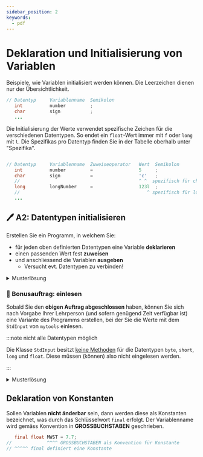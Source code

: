 ```yaml
---
sidebar_position: 2
keywords:
  - pdf
---
```

# Deklaration und Initialisierung von Variablen

Beispiele, wie Variablen initialisiert werden können. Die Leerzeichen dienen nur
der Übersichtlichkeit.

```java title="Deklarierung von Variablen"
// Datentyp     Variablenname  Semikolon
   int          number         ;
   char         sign           ;
   ...
```

Die Initialisierung der Werte verwendet spezifische Zeichen für die
verschiedenen Datentypen. So endet ein `float`-Wert immer mit `f` oder `long`
mit `l`. Die Spezifikas pro Datentyp finden Sie in der Tabelle oberhalb unter
"Spezifika".

```java title="Deklarierung & Initialisierung von Variablen"

// Datentyp     Variablenname  Zuweiseoperator   Wert  Semikolon
   int          number         =                 5     ;
   char         sign           =                 'c'   ;
   //                                            ^ ^  spezifisch für char sind ('')
   long         longNumber     =                 123l  ;
   //                                               ^ spezifisch für long (l)
   ...
```

## :pen: A2: Datentypen initialisieren

Erstellen Sie ein Programm, in welchem Sie:

- für jeden oben definierten Datentypen eine Variable **deklarieren**
- einen passenden Wert fest **zuweisen**
- und anschliessend die Variablen **ausgeben**
  - Versucht evt. Datentypen zu verbinden!

<details>
<summary>Musterlösung</summary>

**Wo ist die Methode `main`?**

- Die Klasse mit der `main` Methode müsst Ihr selber erstellen.
- der `import` gehört ganz oben ins File.
- `...` kann man löschen ;)

```java
// deklarieren
boolean aBoolean;
byte aByte;
short aShort;
char aChar;
int aInt;
float aFloat;
long aLong;
double aDouble;
String aString;

// initialisieren
aBoolean = true;
aByte = 127;
aShort = 32767;
aChar = 'a';
aInt = 2147483647;
aFloat = 12.1234567f;
aLong = 9223372036854775807l;
aDouble = 12.123456789123456d;
aString = "Hallo ich bin ein Text";

// ausgeben
System.out.println(aBoolean);
System.out.println(aByte + aShort + aInt + aLong);
System.out.println(aFloat + aDouble);
System.out.println(aString + aBoolean);`
```

</details>

### :superhero: Bonusauftrag: einlesen

Sobald Sie den **obigen Auftrag abgeschlossen** haben, können Sie sich nach
Vorgabe Ihrer Lehrperson (und sofern genügend Zeit verfügbar ist) eine Variante
des Programms erstellen, bei der Sie die Werte mit dem `StdInput` von `mytools`
einlesen.

:::note nicht alle Datentypen möglich

Die Klasse `StdInput` besitzt <u>keine Methoden</u> für die Datentypen `byte`,
`short`, `long` und `float`. Diese müssen (können) also nicht eingelesen werden.

:::

<details>
<summary>Musterlösung</summary>

**Wo ist die Methode `main`?**

- Die Klasse mit der `main` Methode müsst Ihr selber erstellen.
- der `import` gehört ganz oben ins File.
- `...` kann man löschen ;)

```java
import mytools.StdInput;

...

int number;
double largeDecimalNumber;
char single;
boolean customer;
String comment;

System.out.println("Please enter a int value: ");
number = StdInput.readInt();
System.out.println("Please enter a double value: ");
largeDecimalNumber = StdInput.readDouble();
System.out.println("Please enter a char value: ");
single = StdInput.readChar();
System.out.println("Please enter a boolean value: ");
customer = StdInput.readBoolean();
System.out.println("Please enter a String value: ");
comment = StdInput.readString();

System.out.println(number);
System.out.println(largeDecimalNumber);
System.out.println(single);
System.out.println(customer);
System.out.println(comment);
```

</details>

## Deklaration von Konstanten

Sollen Variablen **nicht änderbar** sein, dann werden diese als Konstanten
bezeichnet, was durch das Schlüsselwort `final` erfolgt. Der Variablenname wird
gemäss Konvention in **GROSSBUCHSTABEN** geschrieben.

```java
   final float MWST = 7.7;
//             ^^^^ GROSSBUCHSTABEN als Konvention für Konstante
// ^^^^^ final definiert eine Konstante
```
